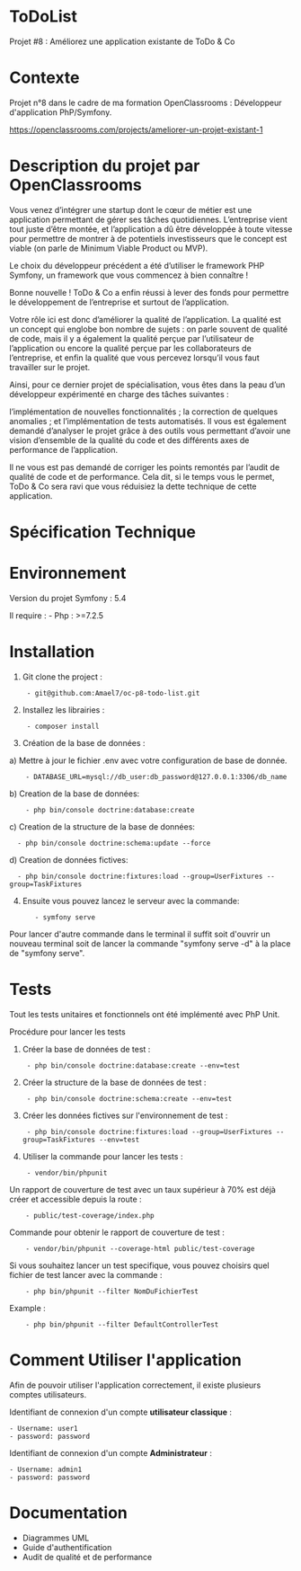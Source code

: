 ToDoList
========

  Projet #8 : Améliorez une application existante de ToDo & Co

Contexte
========

  Projet n°8 dans le cadre de ma formation OpenClassrooms : Développeur d'application PhP/Symfony. 

  https://openclassrooms.com/projects/ameliorer-un-projet-existant-1

Description du projet par OpenClassrooms
========

Vous venez d’intégrer une startup dont le cœur de métier est une application permettant de gérer ses tâches quotidiennes. L’entreprise vient tout juste d’être montée, et l’application a dû être développée à toute vitesse pour permettre de montrer à de potentiels investisseurs que le concept est viable (on parle de Minimum Viable Product ou MVP).

Le choix du développeur précédent a été d’utiliser le framework PHP Symfony, un framework que vous commencez à bien connaître ! 

Bonne nouvelle ! ToDo & Co a enfin réussi à lever des fonds pour permettre le développement de l’entreprise et surtout de l’application.

Votre rôle ici est donc d’améliorer la qualité de l’application. La qualité est un concept qui englobe bon nombre de sujets : on parle souvent de qualité de code, mais il y a également la qualité perçue par l’utilisateur de l’application ou encore la qualité perçue par les collaborateurs de l’entreprise, et enfin la qualité que vous percevez lorsqu’il vous faut travailler sur le projet.

Ainsi, pour ce dernier projet de spécialisation, vous êtes dans la peau d’un développeur expérimenté en charge des tâches suivantes :

l’implémentation de nouvelles fonctionnalités ;
la correction de quelques anomalies ;
et l’implémentation de tests automatisés.
Il vous est également demandé d’analyser le projet grâce à des outils vous permettant d’avoir une vision d’ensemble de la qualité du code et des différents axes de performance de l’application.

Il ne vous est pas demandé de corriger les points remontés par l’audit de qualité de code et de performance. Cela dit, si le temps vous le permet, ToDo & Co sera ravi que vous réduisiez la dette technique de cette application.

Spécification Technique
========

Environnement
========

  Version du projet Symfony : 5.4

  Il require :
      - Php : >=7.2.5

Installation 
========

1) Git clone the project :
  
        - git@github.com:Amael7/oc-p8-todo-list.git

2) Installez les librairies :

        - composer install

3) Création de la base de données :

a) Mettre à jour le fichier .env avec votre configuration de base de donnée.

        - DATABASE_URL=mysql://db_user:db_password@127.0.0.1:3306/db_name

b) Creation de la base de données: 

        - php bin/console doctrine:database:create

c) Creation de la structure de la base de données: 

      - php bin/console doctrine:schema:update --force

d) Creation de données fictives: 

      - php bin/console doctrine:fixtures:load --group=UserFixtures --group=TaskFixtures

4) Ensuite vous pouvez lancez le serveur avec la commande:

          - symfony serve

  Pour lancer d'autre commande dans le terminal il suffit soit d'ouvrir un nouveau terminal soit de lancer la commande "symfony serve -d" à la place de "symfony serve".

Tests
========

Tout les tests unitaires et fonctionnels ont été implémenté avec PhP Unit.

Procédure pour lancer les tests

1) Créer la base de données de test : 
  
        - php bin/console doctrine:database:create --env=test  

2) Créer la structure de la base de données de test :
   
        - php bin/console doctrine:schema:create --env=test   

3) Créer les données fictives sur l'environnement de test :
  
        - php bin/console doctrine:fixtures:load --group=UserFixtures --group=TaskFixtures --env=test

4) Utiliser la commande pour lancer les tests :
  
        - vendor/bin/phpunit

Un rapport de couverture de test avec un taux supérieur à 70% est déjà créer et accessible depuis la route :
    
        - public/test-coverage/index.php

Commande pour obtenir le rapport de couverture de test :
  
        - vendor/bin/phpunit --coverage-html public/test-coverage
        
Si vous souhaitez lancer un test specifique, vous pouvez choisirs quel fichier de test lancer avec la commande :

        - php bin/phpunit --filter NomDuFichierTest
        
 Example : 
   
        - php bin/phpunit --filter DefaultControllerTest
   
Comment Utiliser l'application
========

  Afin de pouvoir utiliser l'application correctement, il existe plusieurs comptes utilisateurs.

  Identifiant de connexion d'un compte **utilisateur classique** :
  
    - Username: user1
    - password: password

  Identifiant de connexion d'un compte **Administrateur** :
  
    - Username: admin1
    - password: password

Documentation
========

  - Diagrammes UML 
  - Guide d'authentification
  - Audit de qualité et de performance
